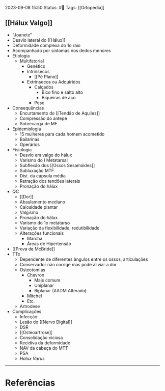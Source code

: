 2023-09-08 15:50
Status: #🌱 
Tags: [[Ortopedia]]
<br/>
## [[Hálux Valgo]]
- "Joanete"
- Desvio lateral do [[Hálux]]
- Deformidade complexa do 1o raio
- Acompanhado por sintomas nos dedos menores
- Etiologia
	- Multifatorial
		- Genético
		- Intrínsecos
			- [[Pé Plano]]
		- Extrínsecos ou Adquiridos
			- Calçados
				- Bico fino e salto alto
				- Biqueiras de aço
			- Peso
- Consequências
	- Encurtamento do [[Tendão de Aquiles]]
	- Compressão do antepé
	- Sobrecarga de MF
- Epidemiologia
	- 15 mulheres para cada homem acometido
	- Bailarinas
	- Operários
- Fisiologia
	- Desvio em valgo do hálux
	- Varismo do I Metatarsal
	- Subflexão dos [[Ossos Sesamóides]]
	- Subluxação MTF
	- Dist. da cápsula média
	- Retração dos tendões laterais
	- Pronação do hálux
- QC
	- [[Dor]]
	- Abaulamento mediano
	- Calosidade plantar
	- Valgismo
	- Pronação do hálux
	- Varismo do 1o metatarso
	- Variação da flexibilidade, redutibilidade
	- Alterações funcionais
		- Marcha
		- Áreas de Hipertensão
- [[Prova de McBride]]
- TTo 
	- Dependente de diferentes ângulos entre os ossos, articulações 
	- Conservador não corrige mas pode aliviar a dor
	- Osteotomias
		- Chevron
			- Mais comum
			- Uniplanar
			- Biplanar (AADM Alterado)
		- Mitchel
		- Etc.
	- Artrodese
- Complicações
	- Infecção
	- Lesão do [[Nervo Digital]]
	- DSR
	- [[Osteoartrose]]
	- Consolidação viciosa
	- Recidiva da deformidade
	- NAV da cabeça do MTT
	- PSA
	- _Halux Varus_ 
____
# Referências

